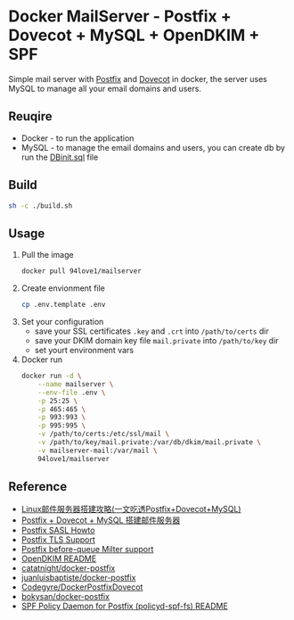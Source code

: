 # Docker MailServer - Postfix + Dovecot + MySQL + OpenDKIM + SPF
Simple mail server with [Postfix](https://www.postfix.org) and [Dovecot](https://www.dovecot.org/) in docker, the server uses MySQL to manage all your email domains and users.

## Reuqire
* Docker - to run the application
* MySQL - to manage the email domains and users, you can create db by run the [DBinit.sql](DBinit.sql) file

## Build
```sh
sh -c ./build.sh
```

## Usage
1. Pull the image
    ```sh
    docker pull 94love1/mailserver
    ```
2. Create envionment file
    ```sh
    cp .env.template .env
    ```
3. Set your configuration
    * save your SSL certificates `.key` and `.crt` into `/path/to/certs` dir
    * save your DKIM domain key file `mail.private` into `/path/to/key` dir
    * set yourt environment vars
4. Docker run
    ```sh
    docker run -d \
        --name mailserver \
        --env-file .env \
        -p 25:25 \
        -p 465:465 \
        -p 993:993 \
        -p 995:995 \
        -v /path/to/certs:/etc/ssl/mail \
        -v /path/to/key/mail.private:/var/db/dkim/mail.private \
        -v mailserver-mail:/var/mail \
        94love1/mailserver
    ```

## Reference
* [Linux邮件服务器搭建攻略(一文吃透Postfix+Dovecot+MySQL)](https://www.jianshu.com/p/ffe2182c12f3)
* [Postfix + Dovecot + MySQL 搭建邮件服务器](https://my.oschina.net/barat/blog/4965904)
* [Postfix SASL Howto](https://www.postfix.org/SASL_README.html)
* [Postfix TLS Support](http://www.postfix.org/TLS_README.html)
* [Postfix before-queue Milter support](https://www.postfix.org/MILTER_README.html)
* [OpenDKIM README](http://www.opendkim.org/opendkim-README)
* [catatnight/docker-postfix](https://github.com/catatnight/docker-postfix)
* [juanluisbaptiste/docker-postfix](https://github.com/juanluisbaptiste/docker-postfix)
* [Codegyre/DockerPostfixDovecot](https://github.com/Codegyre/DockerPostfixDovecot)
* [bokysan/docker-postfix](https://github.com/bokysan/docker-postfix)
* [SPF Policy Daemon for Postfix (policyd-spf-fs) README](https://www.freestone.net/ftp/policyd-spf-fs/policyd-spf-fs_23/README)